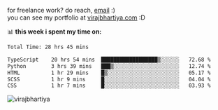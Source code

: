 for freelance work? do reach, [email](mailto:vlbhartiya@gmail.com) :)<br/>
you can see my portfolio at [virajbhartiya.com](https://virajbhartiya.com) :D

📊 **this week i spent my time on:**

<!--START_SECTION:waka-->

```txt
Total Time: 28 hrs 45 mins

TypeScript    20 hrs 54 mins  ██████████████████▒░░░░░░   72.68 %
Python        3 hrs 39 mins   ███▒░░░░░░░░░░░░░░░░░░░░░   12.74 %
HTML          1 hr 29 mins    █▒░░░░░░░░░░░░░░░░░░░░░░░   05.17 %
SCSS          1 hr 9 mins     █░░░░░░░░░░░░░░░░░░░░░░░░   04.04 %
CSS           1 hr 7 mins     █░░░░░░░░░░░░░░░░░░░░░░░░   03.93 %
```

<!--END_SECTION:waka-->

<p align="left"> <img src="https://komarev.com/ghpvc/?username=virajbhartiya&color=blue" alt="virajbhartiya" /> </p>
